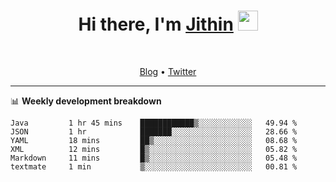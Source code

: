 <h1 align="center">Hi there, I'm <a href="https://jithset.github.io/" target="_blank">Jithin</a> <img
src="https://github.com/blackcater/blackcater/raw/main/images/Hi.gif" height="32" /></h1>

<br />

<p align="center">
  <a href="https://jithset.github.io">Blog</a> •
  <a href="https://twitter.com/jithset">Twitter</a>
</p>

---

📊 **Weekly development breakdown**

<!--START_SECTION:waka-->

```text
Java         1 hr 45 mins    ████████████▒░░░░░░░░░░░░   49.94 %
JSON         1 hr            ███████░░░░░░░░░░░░░░░░░░   28.66 %
YAML         18 mins         ██▒░░░░░░░░░░░░░░░░░░░░░░   08.68 %
XML          12 mins         █▒░░░░░░░░░░░░░░░░░░░░░░░   05.82 %
Markdown     11 mins         █▒░░░░░░░░░░░░░░░░░░░░░░░   05.48 %
textmate     1 min           ▒░░░░░░░░░░░░░░░░░░░░░░░░   00.81 %
```

<!--END_SECTION:waka-->

